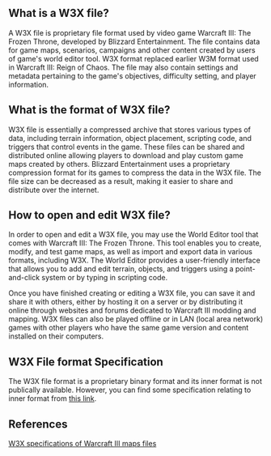 
## What is a W3X file?

A W3X file is proprietary file format used by video game Warcraft III: The Frozen Throne, developed by Blizzard Entertainment. The file contains data for game maps, scenarios, campaigns and other content created by users of game's world editor tool. W3X format replaced earlier W3M format used in Warcraft III: Reign of Chaos. The file may also contain settings and metadata pertaining to the game's objectives, difficulty setting, and player information.

## What is the format of W3X file?

W3X file is essentially a compressed archive that stores various types of data, including terrain information, object placement, scripting code, and triggers that control events in the game. These files can be shared and distributed online allowing players to download and play custom game maps created by others. Blizzard Entertainment uses a proprietary compression format for its games to compress the data in the W3X file. The file size can be decreased as a result, making it easier to share and distribute over the internet.

## How to open and edit W3X file?

In order to open and edit a W3X file, you may use the World Editor tool that comes with Warcraft III: The Frozen Throne. This tool enables you to create, modify, and test game maps, as well as import and export data in various formats, including W3X. The World Editor provides a user-friendly interface that allows you to add and edit terrain, objects, and triggers using a point-and-click system or by typing in scripting code.

Once you have finished creating or editing a W3X file, you can save it and share it with others, either by hosting it on a server or by distributing it online through websites and forums dedicated to Warcraft III modding and mapping. W3X files can also be played offline or in LAN (local area network) games with other players who have the same game version and content installed on their computers.

## W3X File format Specification

The W3X file format is a proprietary binary format and its inner format is not publically available. However, you can find some specification relating to inner format from [this link](http://www.wc3-project.ag.vu/w3m-specs.html).


## References
[W3X specifications of Warcraft III maps files](http://www.wc3-project.ag.vu/w3m-specs.html)


